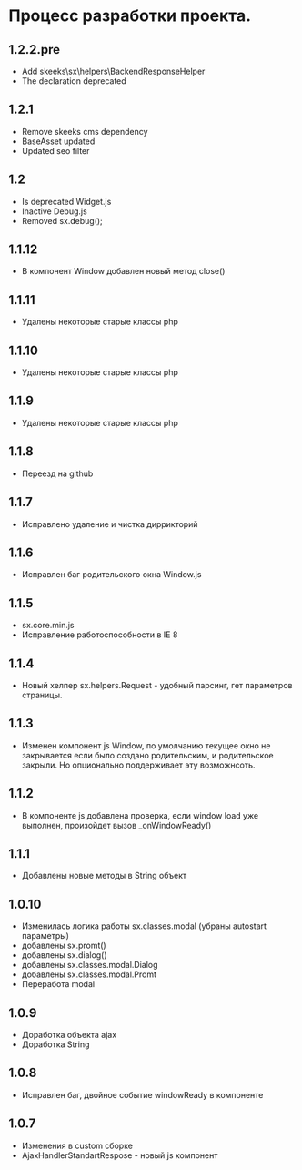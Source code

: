 Процесс разработки проекта.
==============

1.2.2.pre
-----------------
  * Add skeeks\sx\helpers\BackendResponseHelper
  * The declaration deprecated

1.2.1
-----------------
  * Remove skeeks cms dependency
  * BaseAsset updated
  * Updated seo filter

1.2
-----------------
  * Is deprecated Widget.js
  * Inactive Debug.js
  * Removed sx.debug();

1.1.12
-----------------
  * В компонент Window добавлен новый метод close()

1.1.11
-----------------
  * Удалены некоторые старые классы php

1.1.10
-----------------
  * Удалены некоторые старые классы php

1.1.9
-----------------
  * Удалены некоторые старые классы php

1.1.8
-----------------
  * Переезд на github

1.1.7
-----------------
  * Исправлено удаление и чистка диррикторий

1.1.6
-----------------
  * Исправлен баг родительского окна Window.js

1.1.5
-----------------
  * sx.core.min.js
  * Исправление работоспособности в IE 8 
  
1.1.4
-----------------
  * Новый хелпер sx.helpers.Request - удобный парсинг, гет параметров страницы.
  
1.1.3
-----------------
  * Изменен компонент js Window, по умолчанию текущее окно не закрывается если было создано родительским, и родительское закрыли. Но опционально поддерживает эту возможнсоть.

1.1.2
-----------------
  * В компоненте js добавлена проверка, если window load уже выполнен, произойдет вызов _onWindowReady()

1.1.1
-----------------
  * Добавлены новые методы в String объект

1.0.10
-----------------
  * Изменилась логика работы sx.classes.modal (убраны autostart параметры)
  * добавлены sx.promt()
  * добавлены sx.dialog()
  * добавлены sx.classes.modal.Dialog
  * добавлены sx.classes.modal.Promt
  * Переработа modal

1.0.9
-----------------
  * Доработка объекта ajax
  * Доработка String

1.0.8
-----------------
  * Исправлен баг, двойное событие windowReady в компоненте

1.0.7
-----------------
  * Изменения в custom сборке
  * AjaxHandlerStandartRespose - новый js компонент
